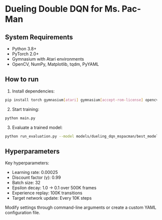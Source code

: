 # Dueling Double DQN for Ms. Pac-Man

## System Requirements

- Python 3.8+
- PyTorch 2.0+
- Gymnasium with Atari environments
- OpenCV, NumPy, Matplotlib, tqdm, PyYAML

## How to run

1. Install dependencies:
```bash
pip install torch gymnasium[atari] gymnasium[accept-rom-license] opencv-python numpy matplotlib tqdm pyyaml
```

2. Start training:
```bash
python main.py
```

3. Evaluate a trained model:
```bash
python run_evaluation.py --model models/dueling_dqn_mspacman/best_model.pt
```

## Hyperparameters

Key hyperparameters:
- Learning rate: 0.00025
- Discount factor (γ): 0.99
- Batch size: 32
- Epsilon decay: 1.0 → 0.1 over 500K frames
- Experience replay: 100K transitions
- Target network update: Every 10K steps

Modify settings through command-line arguments or create a custom YAML configuration file.